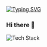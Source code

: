 [![Typing SVG](https://readme-typing-svg.herokuapp.com?font=Fira+Code&pause=1000&center=true&vCenter=true&width=435&lines=fmt.Println(%22Hello+World%22);I'm+Skylor)](https://git.io/typing-svg)
### Hi there 👋
![Tech Stack](https://skillicons.dev/icons?i=py,golang,java,docker,vim,linux&theme=light)
<!--
**Skylor-Tang/Skylor-Tang** is a ✨ _special_ ✨ repository because its `README.md` (this file) appears on your GitHub profile.

Here are some ideas to get you started:

- 🔭 I’m currently working on ...
- 🌱 I’m currently learning ...
- 👯 I’m looking to collaborate on ...
- 🤔 I’m looking for help with ...
- 💬 Ask me about ...
- 📫 How to reach me: ...
- 😄 Pronouns: ...
- ⚡ Fun fact: ...
-->
